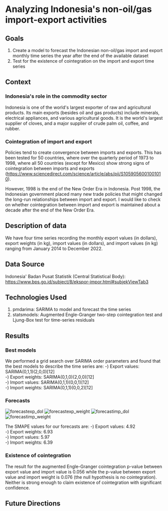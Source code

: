 # Analyzing Indonesia's non-oil/gas import-export activities

## Goals
1) Create a model to forecast the Indonesian non-oil/gas import and export monthly time series the year after the end of the available dataset
2) Test for the existence of cointegration on the import and export time series

## Context

### Indonesia's role in the commodity sector
Indonesia is one of the world's largest exporter of raw and agricultural products. Its main exports (besides oil and gas products) include minerals, electrical appliances, and various agricultural goods. It is the world's largest supplier of cloves, and a major supplier of crude palm oil, coffee, and rubber. 

### Cointegration of import and export 
Policies tend to create convergence between imports and exports. This has been tested for 50 countries, where over the quarterly period of 1973 to 1998, where all 50 countries (except for Mexico) show strong signs of cointegration between imports and exports (https://www.sciencedirect.com/science/article/abs/pii/S1059056001001010). 

However, 1998 is the end of the New Order Era in Indonesia. Post 1998, the Indonesian government placed many new trade policies that might changed the long-run relationships between import and export. I would like to check on whether cointegration between import and export is maintained about a decade after the end of the New Order Era.

## Description of data
We have four time series recording the monthly export values (in dollars), export weights (in kg), import values (in dollars), and import values (in kg) ranging from January 2014 to December 2022. 

## Data Source
Indonesia' Badan Pusat Statistik (Central Statistical Body): https://www.bps.go.id/subject/8/ekspor-impor.html#subjekViewTab3

## Technologies Used
1) pmdarima: SARIMA to model and forecast the time series 
2) statsmodels: Augmented Engle-Granger two-step cointegration test and Ljung-Box test for time-series residuals

## Results

### Best models
We performed a grid search over SARIMA order parameters and found that the best models to describe the time series are:
-) Export values: SARIMA(0,1,1)(2,0,0)[12]      
-) Export weights: SARIMA(0,1,0)(2,0,0)[12]   
-) Import values: SARIMA(0,1,1)(0,0,1)[12]      
-) Import weights: SARIMA(0,1,1)(0,0,2)[12]  

### Forecasts
![forecastexp_dol](https://user-images.githubusercontent.com/5288149/226216780-dd8a5f7c-1610-4f44-a4f6-a9033262abef.png)
![forecastexp_weight](https://user-images.githubusercontent.com/5288149/226216789-2aced4a9-8434-46db-99e5-b5febe4b9bee.png)
![forecastimp_dol](https://user-images.githubusercontent.com/5288149/226216794-260c6a01-a983-435a-9f8d-bd714421d886.png)
![forecastimp_weight](https://user-images.githubusercontent.com/5288149/226216796-8e10d996-791f-457f-9d1f-09f907b2b162.png)

The SMAPE values for our forecasts are:
-) Export values: 4.92   
-) Export weights: 6.93   
-) Import values: 5.97      
-) Import weights: 6.39

### Existence of cointegration
The result for the augmented Engle-Granger cointegration p-value between export value and import value is 0.056 while the p-value between export value and import weight is 0.076 (the null hypothesis is no cointegration). Neither is strong enough to claim existence of cointegration with significant confidence.

## Future Directions

